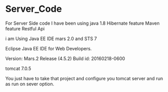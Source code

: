 # Server_Code

For Server Side code I have been using java 1.8
Hibernate feature 
Maven feature
Restful Api

i am Using Java EE IDE mars 2.0 and STS 7

Eclipse Java EE IDE for Web Developers.

Version: Mars.2 Release (4.5.2)
Build id: 20160218-0600


tomcat 7.0.5

You just have to take that project and configure you tomcat server and run as run on sever option.


